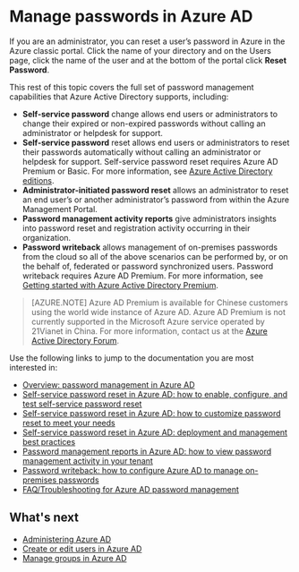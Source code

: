 <properties 
	pageTitle="Manage passwords in Azure AD" 
	description="A topic that explains how to manage passwords in Azure AD." 
	services="active-directory" 
	documentationCenter="" 
	authors="Justinha" 
	manager="TerryLan" 
	editor="LisaToft"
	tags="azure-classic-portal"/>

<tags 
	ms.service="active-directory" 
	ms.workload="infrastructure-services" 
	ms.tgt_pltfrm="na" 
	ms.devlang="na" 
	ms.topic="article" 
	ms.date="04/27/2015" 
	ms.author="Justinha"/>

# Manage passwords in Azure AD

If you are an administrator, you can reset a user’s password in Azure in the Azure classic portal. Click the name of your directory and on the Users page, click the name of the user and at the bottom of the portal click **Reset Password**.

This rest of this topic covers the full set of password management capabilities that Azure Active Directory supports, including:

- **Self-service password** change allows end users or administrators to change their expired or non-expired passwords without calling an administrator or helpdesk for support.
- **Self-service password** reset allows end users or administrators to reset their passwords automatically without calling an administrator or helpdesk for support. Self-service password reset requires Azure AD Premium or Basic. For more information, see [Azure Active Directory editions](active-directory-editions.md).
- **Administrator-initiated password reset** allows an administrator to reset an end user’s or another administrator’s password from within the Azure Management Portal.
- **Password management activity reports** give administrators insights into password reset and registration activity occurring in their organization. 
- **Password writeback** allows management of on-premises passwords from the cloud so all of the above scenarios can be performed by, or on the behalf of, federated or password synchronized users. Password writeback requires Azure AD Premium. For more information, see [Getting started with Azure Active Directory Premium](active-directory-get-started-premium.md).

> [AZURE.NOTE] 
> Azure AD Premium is available for Chinese customers using the world wide instance of Azure AD. Azure AD Premium is not currently supported in the Microsoft Azure service operated by 21Vianet in China. For more information, contact us at the [Azure Active Directory Forum](http://feedback.azure.com/forums/169401-azure-active-directory). 

Use the following links to jump to the documentation you are most interested in:

- [Overview: password management in Azure AD](https://msdn.microsoft.com/library/azure/dn683880.aspx)
- [Self-service password reset in Azure AD: how to enable, configure, and test self-service password reset](https://msdn.microsoft.com/library/azure/dn683881.aspx)
- [Self-service password reset in Azure AD: how to customize password reset to meet your needs](https://msdn.microsoft.com/library/azure/dn688249.aspx)
- [Self-service password reset in Azure AD: deployment and management best practices](https://msdn.microsoft.com/library/azure/dn903643.aspx)
- [Password management reports in Azure AD: how to view password management activity in your tenant](https://msdn.microsoft.com/library/azure/dn903641.aspx)
- [Password writeback: how to configure Azure AD to manage on-premises passwords](https://msdn.microsoft.com/library/azure/dn903642.aspx)
- [FAQ/Troubleshooting for Azure AD password management](https://msdn.microsoft.com/library/azure/dn683878.aspx)

## What's next

- [Administering Azure AD](active-directory-administer.md)
- [Create or edit users in Azure AD](active-directory-create-users.md)
- [Manage groups in Azure AD](active-directory-manage-groups.md)
